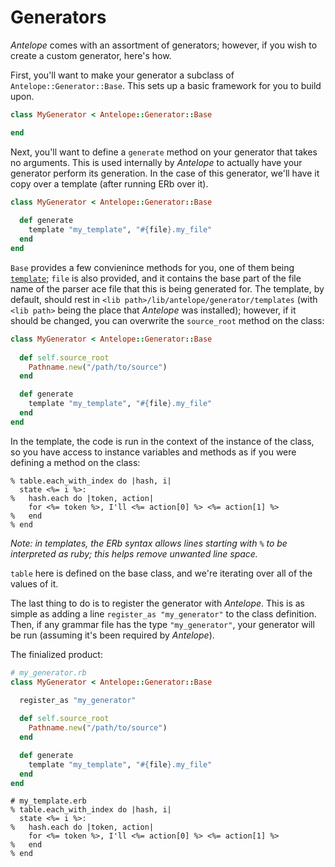 # Generators

_Antelope_ comes with an assortment of generators; however, if you wish to create a custom generator, here's how.

First, you'll want to make your generator a subclass of `Antelope::Generator::Base`.  This sets up a basic framework for you to build upon.

```Ruby
class MyGenerator < Antelope::Generator::Base

end
```

Next, you'll want to define a `generate` method on your generator that takes no arguments.  This is used internally by _Antelope_ to actually have your generator perform its generation.  In the case of this generator, we'll have it copy over a template (after running ERb over it).

```Ruby
class MyGenerator < Antelope::Generator::Base
    
  def generate
    template "my_template", "#{file}.my_file"
  end
end
```

`Base` provides a few convienince methods for you, one of them being [`template`](http://rubydoc.info/github/medcat/antelope/master/Antelope/Generator/Base#template-instance_method); `file` is also provided, and it contains the base part of the file name of the parser ace file that this is being generated for.  The template, by default, should rest in `<lib path>/lib/antelope/generator/templates` (with `<lib path>` being the place that _Antelope_ was installed); however, if it should be changed, you can overwrite the `source_root` method on the class:

```Ruby
class MyGenerator < Antelope::Generator::Base
  
  def self.source_root
    Pathname.new("/path/to/source")
  end

  def generate
    template "my_template", "#{file}.my_file"
  end
end
```

In the template, the code is run in the context of the instance of the class, so you have access to instance variables and methods as if you were defining a method on the class:

```
% table.each_with_index do |hash, i|
  state <%= i %>:
%   hash.each do |token, action|
    for <%= token %>, I'll <%= action[0] %> <%= action[1] %>
%   end
% end
```

_Note: in templates, the ERb syntax allows lines starting with `%` to be interpreted as ruby; this helps remove unwanted line space._

`table` here is defined on the base class, and we're iterating over all of the values of it.

The last thing to do is to register the generator with _Antelope_.  This is as simple as adding a line `register_as "my_generator"` to the class definition.  Then, if any grammar file has the type `"my_generator"`, your generator will be run (assuming it's been required by _Antelope_).

The finialized product:

```Ruby
# my_generator.rb
class MyGenerator < Antelope::Generator::Base

  register_as "my_generator"
  
  def self.source_root
    Pathname.new("/path/to/source")
  end

  def generate
    template "my_template", "#{file}.my_file"
  end
end
```

```
# my_template.erb
% table.each_with_index do |hash, i|
  state <%= i %>:
%   hash.each do |token, action|
    for <%= token %>, I'll <%= action[0] %> <%= action[1] %>
%   end
% end
```
